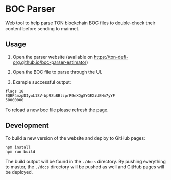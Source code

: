 # BOC Parser

Web tool to help parse TON blockchain BOC files to double-check their content before sending to mainnet.

## Usage

1. Open the parser website (available on https://ton-defi-org.github.io/boc-parser-estimator)
 
2. Open the BOC file to parse through the UI.

3. Example successful output:

```
flags 18
EQBP4mzpDIywL1SV-Wp9ZuBBlzprR9eXQgSYGEXiUEHm7yYF
50000000
```

To reload a new boc file please refresh the page.

## Development

To build a new version of the website and deploy to GitHub pages:

```
npm install
npm run build
```

The build output will be found in the `./docs` directory. By pushing everything to master, the `./docs` directory will be pushed as well and GitHub pages will be deployed.

